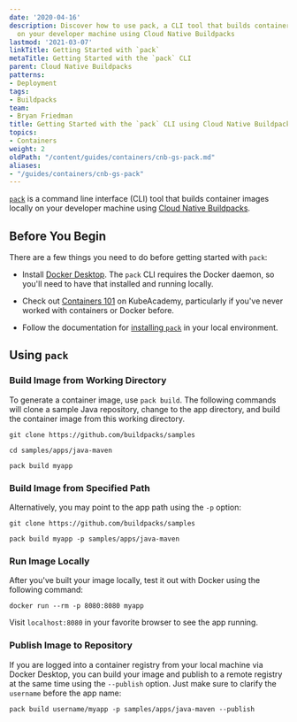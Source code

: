 ```yaml
---
date: '2020-04-16'
description: Discover how to use pack, a CLI tool that builds container images locally
  on your developer machine using Cloud Native Buildpacks
lastmod: '2021-03-07'
linkTitle: Getting Started with `pack`
metaTitle: Getting Started with the `pack` CLI
parent: Cloud Native Buildpacks
patterns:
- Deployment
tags:
- Buildpacks
team:
- Bryan Friedman
title: Getting Started with the `pack` CLI using Cloud Native Buildpacks
topics:
- Containers
weight: 2
oldPath: "/content/guides/containers/cnb-gs-pack.md"
aliases:
- "/guides/containers/cnb-gs-pack"
---
```


[`pack`](https://github.com/buildpacks/pack) is a command line interface (CLI) tool that builds container images locally on your developer machine using [Cloud Native Buildpacks](../cnb-what-is).

## Before You Begin

There are a few things you need to do before getting started with `pack`:

- Install [Docker Desktop](https://hub.docker.com/search?type=edition&offering=community). The `pack` CLI requires the Docker daemon, so you'll need to have that installed and running locally. 

- Check out [Containers 101](https://kube.academy/courses/containers-101) on KubeAcademy, particularly if you've never worked with containers or Docker before.

- Follow the documentation for [installing `pack`](https://buildpacks.io/docs/install-pack/) in your local environment.

## Using `pack`

### Build Image from Working Directory

To generate a container image, use `pack build`. The following commands will clone a sample Java repository, change to the app directory, and build the container image from this working directory.

```
git clone https://github.com/buildpacks/samples

cd samples/apps/java-maven

pack build myapp
```

### Build Image from Specified Path

Alternatively, you may point to the app path using the `-p` option:

```
git clone https://github.com/buildpacks/samples

pack build myapp -p samples/apps/java-maven
```

### Run Image Locally

After you've built your image locally, test it out with Docker using the following command: 

```
docker run --rm -p 8080:8080 myapp
```

Visit `localhost:8080` in your favorite browser to see the app running.

### Publish Image to Repository

If you are logged into a container registry from your local machine via Docker Desktop, you can build your image and publish to a remote registry at the same time using the `--publish` option. Just make sure to clarify the `username` before the app name:

```
pack build username/myapp -p samples/apps/java-maven --publish
```